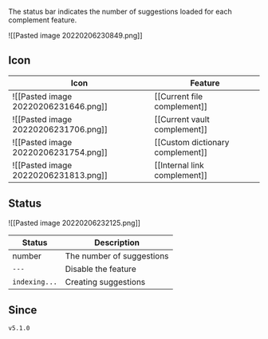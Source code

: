 The status bar indicates the number of suggestions loaded for each complement feature.

![[Pasted image 20220206230849.png]]

## Icon

| Icon                                 | Feature                          |
| ------------------------------------ | -------------------------------- |
| ![[Pasted image 20220206231646.png]] | [[Current file complement]]      |
| ![[Pasted image 20220206231706.png]] | [[Current vault complement]]     |
| ![[Pasted image 20220206231754.png]] | [[Custom dictionary complement]] |
| ![[Pasted image 20220206231813.png]] | [[Internal link complement]]     |

## Status

![[Pasted image 20220206232125.png]]


| Status        | Description               |
| ------------- | ------------------------- |
| number        | The number of suggestions |
| `---`         | Disable the feature       |
| `indexing...` | Creating suggestions      |

## Since

`v5.1.0`